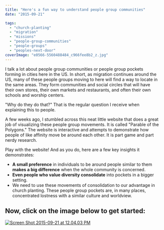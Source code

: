 ```yaml
---
title: "Here's a fun way to understand people group communities"
date: "2015-09-21"

tags: 
  - "church-planting"
  - "migration"
  - "missions"
  - "people-group-communities"
  - "people-groups"
  - "peoples-next-door"
coverImage: "e0566-5560488484_c966fee8b2_z.jpg"
---
```


I talk a lot about people group communities or people group pockets forming in cities here in the US. In short, as migration continues around the US, many of these people groups moving to here will find a way to locate in the same areas. They form communities and social circles that will have their own stores, their own markets and restaurants, and often their own schools and worship centers.

"Why do they do that?" That is the regular question I receive when explaining this to people.

A few weeks ago, I stumbled across this neat little website that does a great job of visualizing these people group movements. It is called "Parable of the Polygons." The website is interactive and attempts to demonstrate how people of like affinity move be around each other. It is part game and part nerdy research.

Play with the website! And as you do, here are a few key insights it demonstrates:

- **A small preference** in individuals to be around people similar to them **makes a big difference** when the whole community is concerned.
- **Even people who value diversity consolidate** into pockets in a bigger setting.
- We need to use these movements of consolidation to our advantage in church planting. These people group pockets are, in many places, concentrated lostness with a similar culture and worldview.

## Now, click on the image below to get started:

[![Screen Shot 2015-09-21 at 12.04.03 PM](images/80243-screen-shot-2015-09-21-at-12.04.03-pm.png)](http://ncase.me/polygons/)
